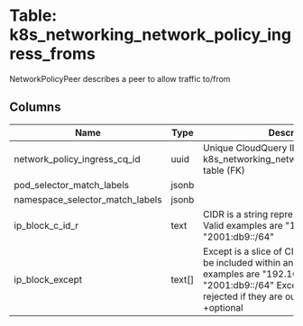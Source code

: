 
# Table: k8s_networking_network_policy_ingress_froms
NetworkPolicyPeer describes a peer to allow traffic to/from
## Columns
| Name        | Type           | Description  |
| ------------- | ------------- | -----  |
|network_policy_ingress_cq_id|uuid|Unique CloudQuery ID of k8s_networking_network_policy_ingresses table (FK)|
|pod_selector_match_labels|jsonb||
|namespace_selector_match_labels|jsonb||
|ip_block_c_id_r|text|CIDR is a string representing the IP Block Valid examples are "192.168.1.1/24" or "2001:db9::/64"|
|ip_block_except|text[]|Except is a slice of CIDRs that should not be included within an IP Block Valid examples are "192.168.1.1/24" or "2001:db9::/64" Except values will be rejected if they are outside the CIDR range +optional|
